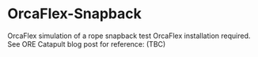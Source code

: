 # OrcaFlex-Snapback
OrcaFlex simulation of a rope snapback test
OrcaFlex installation required. 
See ORE Catapult blog post for reference: (TBC)
